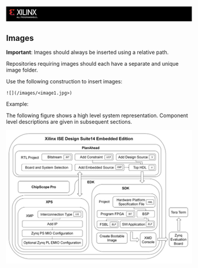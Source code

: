 ![](/images/x_banner.PNG)

## Images
**Important**: Images should always be inserted using a relative path.

Repositories requiring images should each have a separate and unique image folder.

Use the following construction to insert images:

```
![](/images/<image1.jpg>)
```
Example:

The following figure shows a high level system representation. Component level descriptions are given in subsequent sections.

![](/images/image1.jpg)
